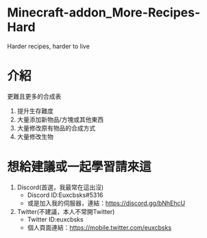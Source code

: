 # Minecraft-addon_More-Recipes-Hard
Harder recipes, harder to live

# 介紹
更難且更多的合成表
1. 提升生存難度
2. 大量添加新物品/方塊或其他東西
3. 大量修改原有物品的合成方式
4. 大量修改生物

# 想給建議或一起學習請來這
1. Discord(首選，我最常在這出沒)
   * Discord ID:Euxcbsks#5316
   * 或是加入我的伺服器，連結：https://discord.gg/bNhEhcU
2. Twitter(不建議，本人不常開Twitter)
   * Twitter ID:euxcbsks
   * 個人頁面連結：https://mobile.twitter.com/euxcbsks

